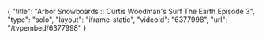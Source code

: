{
    "title": "Arbor Snowboards :: Curtis Woodman's Surf The Earth Episode 3",
    "type": "solo",
    "layout": "iframe-static",
    "videoId": "6377998",
    "url": "\/tvpembed\/6377998"
}